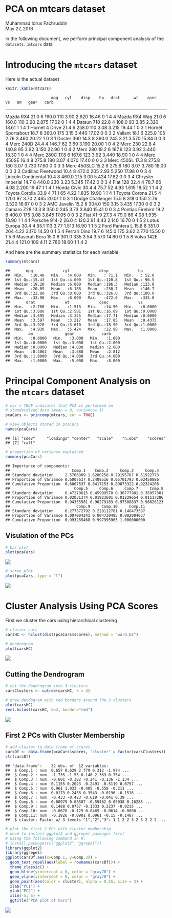 # PCA on mtcars dataset
Muhammad Idrus Fachruddin  
May 27, 2016  



In the following document, we perform principal component analysis of the `datasets::mtcars` data

# Introducing the `mtcars` dataset

Here is the actual dataset


```r
knitr::kable(mtcars)
```

                        mpg   cyl    disp    hp   drat      wt    qsec   vs   am   gear   carb
--------------------  -----  ----  ------  ----  -----  ------  ------  ---  ---  -----  -----
Mazda RX4              21.0     6   160.0   110   3.90   2.620   16.46    0    1      4      4
Mazda RX4 Wag          21.0     6   160.0   110   3.90   2.875   17.02    0    1      4      4
Datsun 710             22.8     4   108.0    93   3.85   2.320   18.61    1    1      4      1
Hornet 4 Drive         21.4     6   258.0   110   3.08   3.215   19.44    1    0      3      1
Hornet Sportabout      18.7     8   360.0   175   3.15   3.440   17.02    0    0      3      2
Valiant                18.1     6   225.0   105   2.76   3.460   20.22    1    0      3      1
Duster 360             14.3     8   360.0   245   3.21   3.570   15.84    0    0      3      4
Merc 240D              24.4     4   146.7    62   3.69   3.190   20.00    1    0      4      2
Merc 230               22.8     4   140.8    95   3.92   3.150   22.90    1    0      4      2
Merc 280               19.2     6   167.6   123   3.92   3.440   18.30    1    0      4      4
Merc 280C              17.8     6   167.6   123   3.92   3.440   18.90    1    0      4      4
Merc 450SE             16.4     8   275.8   180   3.07   4.070   17.40    0    0      3      3
Merc 450SL             17.3     8   275.8   180   3.07   3.730   17.60    0    0      3      3
Merc 450SLC            15.2     8   275.8   180   3.07   3.780   18.00    0    0      3      3
Cadillac Fleetwood     10.4     8   472.0   205   2.93   5.250   17.98    0    0      3      4
Lincoln Continental    10.4     8   460.0   215   3.00   5.424   17.82    0    0      3      4
Chrysler Imperial      14.7     8   440.0   230   3.23   5.345   17.42    0    0      3      4
Fiat 128               32.4     4    78.7    66   4.08   2.200   19.47    1    1      4      1
Honda Civic            30.4     4    75.7    52   4.93   1.615   18.52    1    1      4      2
Toyota Corolla         33.9     4    71.1    65   4.22   1.835   19.90    1    1      4      1
Toyota Corona          21.5     4   120.1    97   3.70   2.465   20.01    1    0      3      1
Dodge Challenger       15.5     8   318.0   150   2.76   3.520   16.87    0    0      3      2
AMC Javelin            15.2     8   304.0   150   3.15   3.435   17.30    0    0      3      2
Camaro Z28             13.3     8   350.0   245   3.73   3.840   15.41    0    0      3      4
Pontiac Firebird       19.2     8   400.0   175   3.08   3.845   17.05    0    0      3      2
Fiat X1-9              27.3     4    79.0    66   4.08   1.935   18.90    1    1      4      1
Porsche 914-2          26.0     4   120.3    91   4.43   2.140   16.70    0    1      5      2
Lotus Europa           30.4     4    95.1   113   3.77   1.513   16.90    1    1      5      2
Ford Pantera L         15.8     8   351.0   264   4.22   3.170   14.50    0    1      5      4
Ferrari Dino           19.7     6   145.0   175   3.62   2.770   15.50    0    1      5      6
Maserati Bora          15.0     8   301.0   335   3.54   3.570   14.60    0    1      5      8
Volvo 142E             21.4     4   121.0   109   4.11   2.780   18.60    1    1      4      2

And here are the summary statistics for each variable


```r
summary(mtcars)
```

```
##       mpg             cyl             disp             hp       
##  Min.   :10.40   Min.   :4.000   Min.   : 71.1   Min.   : 52.0  
##  1st Qu.:15.43   1st Qu.:4.000   1st Qu.:120.8   1st Qu.: 96.5  
##  Median :19.20   Median :6.000   Median :196.3   Median :123.0  
##  Mean   :20.09   Mean   :6.188   Mean   :230.7   Mean   :146.7  
##  3rd Qu.:22.80   3rd Qu.:8.000   3rd Qu.:326.0   3rd Qu.:180.0  
##  Max.   :33.90   Max.   :8.000   Max.   :472.0   Max.   :335.0  
##       drat             wt             qsec             vs        
##  Min.   :2.760   Min.   :1.513   Min.   :14.50   Min.   :0.0000  
##  1st Qu.:3.080   1st Qu.:2.581   1st Qu.:16.89   1st Qu.:0.0000  
##  Median :3.695   Median :3.325   Median :17.71   Median :0.0000  
##  Mean   :3.597   Mean   :3.217   Mean   :17.85   Mean   :0.4375  
##  3rd Qu.:3.920   3rd Qu.:3.610   3rd Qu.:18.90   3rd Qu.:1.0000  
##  Max.   :4.930   Max.   :5.424   Max.   :22.90   Max.   :1.0000  
##        am              gear            carb      
##  Min.   :0.0000   Min.   :3.000   Min.   :1.000  
##  1st Qu.:0.0000   1st Qu.:3.000   1st Qu.:2.000  
##  Median :0.0000   Median :4.000   Median :2.000  
##  Mean   :0.4062   Mean   :3.688   Mean   :2.812  
##  3rd Qu.:1.0000   3rd Qu.:4.000   3rd Qu.:4.000  
##  Max.   :1.0000   Max.   :5.000   Max.   :8.000
```



# Principal Component Analysis on the `mtcars` dataset


```r
# cor = TRUE indicates that PCA is performed on 
# standardized data (mean = 0, variance= 1)
pcaCars <- princomp(mtcars, cor = TRUE)

# view objects stored in pcaCars
names(pcaCars)
```

```
## [1] "sdev"     "loadings" "center"   "scale"    "n.obs"    "scores"  
## [7] "call"
```

```r
# proportion of variance explained
summary(pcaCars)
```

```
## Importance of components:
##                           Comp.1    Comp.2     Comp.3     Comp.4
## Standard deviation     2.5706809 1.6280258 0.79195787 0.51922773
## Proportion of Variance 0.6007637 0.2409516 0.05701793 0.02450886
## Cumulative Proportion  0.6007637 0.8417153 0.89873322 0.92324208
##                            Comp.5     Comp.6     Comp.7     Comp.8
## Standard deviation     0.47270615 0.45999578 0.36777981 0.35057301
## Proportion of Variance 0.02031374 0.01923601 0.01229654 0.01117286
## Cumulative Proportion  0.94355581 0.96279183 0.97508837 0.98626123
##                             Comp.9     Comp.10     Comp.11
## Standard deviation     0.277572792 0.228112781 0.148473587
## Proportion of Variance 0.007004241 0.004730495 0.002004037
## Cumulative Proportion  0.993265468 0.997995963 1.000000000
```

## Visulation of the PCs


```r
# bar plot
plot(pcaCars)
```

![](index_files/figure-html/unnamed-chunk-4-1.png)<!-- -->

```r
# scree plot
plot(pcaCars, type = "l")
```

![](index_files/figure-html/unnamed-chunk-4-2.png)<!-- -->


# Cluster Analysis Using PCA Scores

First we cluster the cars using hierarchical clustering


```r
# cluster cars
carsHC <- hclust(dist(pcaCars$scores), method = "ward.D2")

# dendrogram
plot(carsHC)
```

![](index_files/figure-html/unnamed-chunk-5-1.png)<!-- -->


## Cutting the Dendrogram


```r
# cut the dendrogram into 3 clusters
carsClusters <- cutree(carsHC, k = 3)

# draw dendogram with red borders around the 3 clusters 
plot(carsHC)
rect.hclust(carsHC, k=3, border="red")
```

![](index_files/figure-html/unnamed-chunk-6-1.png)<!-- -->


## First 2 PCs with Cluster Membership


```r
# add cluster to data frame of scores
carsDf <- data.frame(pcaCars$scores, "cluster" = factor(carsClusters))
str(carsDf)
```

```
## 'data.frame':	32 obs. of  12 variables:
##  $ Comp.1 : num  0.657 0.629 2.779 0.312 -1.974 ...
##  $ Comp.2 : num  -1.735 -1.55 0.146 2.363 0.754 ...
##  $ Comp.3 : num  -0.601 -0.382 -0.241 -0.136 -1.134 ...
##  $ Comp.4 : num  0.1155 0.2023 -0.2491 -0.5119 0.0757 ...
##  $ Comp.5 : num  0.961 1.033 -0.405 -0.558 -0.211 ...
##  $ Comp.6 : num  0.0173 0.2456 0.3543 -0.0196 -0.1516 ...
##  $ Comp.7 : num  -0.433 -0.423 -0.619 -0.041 0.39 ...
##  $ Comp.8 : num  0.00979 0.08587 -0.59462 0.05038 0.16286 ...
##  $ Comp.9 : num  0.1488 0.0757 -0.1333 0.2237 -0.0215 ...
##  $ Comp.10: num  -0.0678 -0.129 0.0465 -0.0614 -0.0608 ...
##  $ Comp.11: num  -0.1826 -0.0901 0.0961 -0.15 -0.1487 ...
##  $ cluster: Factor w/ 3 levels "1","2","3": 1 1 2 2 3 2 3 2 2 2 ...
```

```r
# plot the first 2 PCs with cluster membership
# need to install ggplot2 and ggrepel packages first
# using the following command in R: 
# install.packages(c("ggplot2","ggrepel"))
library(ggplot2)
library(ggrepel)
ggplot(carsDf,aes(x=Comp.1, y=Comp.2)) +
  geom_text_repel(aes(label = rownames(carsDf))) +
  theme_classic() +
  geom_hline(yintercept = 0, color = "gray70") +
  geom_vline(xintercept = 0, color = "gray70") +
  geom_point(aes(color = cluster), alpha = 0.55, size = 3) +
  xlab("PC1") +
  ylab("PC2") + 
  xlim(-5, 6) + 
  ggtitle("PCA plot of Cars")
```

![](index_files/figure-html/unnamed-chunk-7-1.png)<!-- -->

